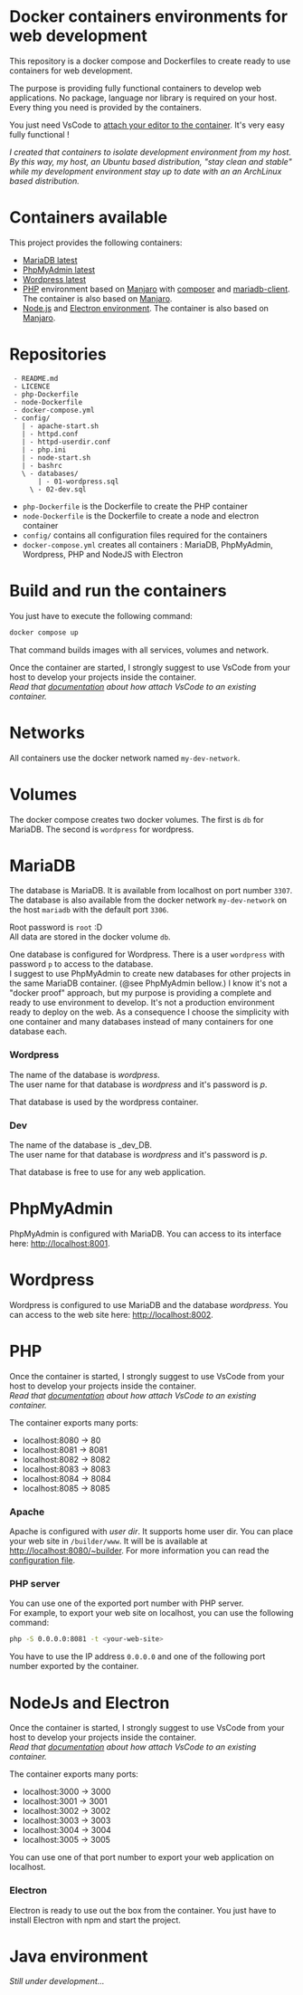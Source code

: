 Docker containers environments for web development
==================================================

This repository is a docker compose and Dockerfiles to create ready to use containers for web development.

The purpose is providing fully functional containers to develop web applications. No package, language nor library is required on your host. Every thing you need is provided by the containers.

You just need VsCode to [attach your editor to the container](https://code.visualstudio.com/docs/devcontainers/attach-container). It's very easy fully functional !

_I created that containers to isolate development environment from my host. By this way, my host, an Ubuntu based distribution, "stay clean and stable" while my development environment stay up to date with an an ArchLinux based distribution._

# Containers available

This project provides the following containers:

* [MariaDB latest](https://hub.docker.com/_/mariadb)
* [PhpMyAdmin latest](https://hub.docker.com/_/phpmyadmin)
* [Wordpress latest](https://hub.docker.com/_/wordpress)
* [PHP](https://www.php.net/) environment based on [Manjaro](https://hub.docker.com/r/manjarolinux/base) with [composer](https://getcomposer.org/) and [mariadb-client](https://software.manjaro.org/package/mariadb-clients). The container is also based on [Manjaro](https://hub.docker.com/r/manjarolinux/base).
* [Node.js](https://nodejs.org/) and [Electron environment](https://www.electronjs.org/). The container is also based on [Manjaro](https://hub.docker.com/r/manjarolinux/base).

# Repositories

```
 - README.md
 - LICENCE
 - php-Dockerfile
 - node-Dockerfile
 - docker-compose.yml
 - config/
   | - apache-start.sh
   | - httpd.conf
   | - httpd-userdir.conf
   | - php.ini
   | - node-start.sh
   | - bashrc
   \ - databases/
       | - 01-wordpress.sql
	 \ - 02-dev.sql
```

* `php-Dockerfile` is the Dockerfile to create the PHP container
* `node-Dockerfile` is the Dockerfile to create a node and electron container
* `config/` contains all configuration files required for the containers
* `docker-compose.yml` creates all containers : MariaDB, PhpMyAdmin, Wordpress, PHP and NodeJS with Electron

# Build and run the containers

You just have to execute the following command:

```sh
docker compose up
```

That command builds images with all services, volumes and network.

Once the container are started, I strongly suggest to use VsCode from your host to develop your projects inside the container.  
_Read that [documentation](https://code.visualstudio.com/docs/devcontainers/attach-container) about how attach VsCode to an existing container._

# Networks

All containers use the docker network named `my-dev-network`.

# Volumes

The docker compose creates two docker volumes. The first is `db` for MariaDB. The second is `wordpress` for wordpress.

# MariaDB

The database is MariaDB. It is available from localhost on port number `3307`.  
The database is also available from the docker network `my-dev-network` on the host `mariadb` with the default port `3306`.

Root password is `root` :D  
All data are stored in the docker volume `db`.

One database is configured for Wordpress. There is a user `wordpress` with password `p` to access to the database.  
I suggest to use PhpMyAdmin to create new databases for other projects in the same MariaDB container. (@see PhpMyAdmin bellow.)
I know it's not a "docker proof" approach, but my purpose is providing a complete and ready to use environment to develop.
It's not a production environment ready to deploy on the web. As a consequence I choose the simplicity with one container and many databases instead of many containers for one database each.

### Wordpress

The name of the database is _wordpress_.  
The user name for that database is _wordpress_ and it's password is _p_.

That database is used by the wordpress container.

### Dev

The name of the database is _dev_DB.  
The user name for that database is _wordpress_ and it's password is _p_.

That database is free to use for any web application.

# PhpMyAdmin

PhpMyAdmin is configured with MariaDB. You can access to its interface here:  [http://localhost:8001](http://localhost:8001).

# Wordpress

Wordpress is configured to use MariaDB and the database _wordpress_. You can access to the web site here: [http://localhost:8002](http://localhost:8002).

# PHP

Once the container is started, I strongly suggest to use VsCode from your host to develop your projects inside the container.  
_Read that [documentation](https://code.visualstudio.com/docs/devcontainers/attach-container) about how attach VsCode to an existing container._

The container exports many ports:

 - localhost:8080 -> 80
 - localhost:8081 -> 8081
 - localhost:8082 -> 8082
 - localhost:8083 -> 8083
 - localhost:8084 -> 8084
 - localhost:8085 -> 8085

### Apache

Apache is configured with _user dir_. It supports home user dir.
You can place your web site in `/builder/www`. It will be is available at [http://localhost:8080/~builder](http://localhost:8080/~builder).
For more information you can read the [configuration file](./config/httpd-userdir.conf).

### PHP server

You can use one of the exported port number with PHP server.  
For example, to export your web site on localhost, you can use the following command:

```sh
php -S 0.0.0.0:8081 -t <your-web-site>
```

You have to use the IP address `0.0.0.0` and one of the following port number exported by the container.

# NodeJs and Electron

Once the container is started, I strongly suggest to use VsCode from your host to develop your projects inside the container.  
_Read that [documentation](https://code.visualstudio.com/docs/devcontainers/attach-container) about how attach VsCode to an existing container._

The container exports many ports:

 - localhost:3000 -> 3000
 - localhost:3001 -> 3001
 - localhost:3002 -> 3002
 - localhost:3003 -> 3003
 - localhost:3004 -> 3004
 - localhost:3005 -> 3005

You can use one of that port number to export your web application on localhost.

### Electron

Electron is ready to use out the box from the container. You just have to install Electron with npm and start the project.

# Java environment

_Still under development..._